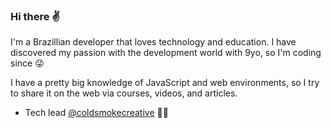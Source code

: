 ### Hi there ✌

I'm a Brazillian developer that loves technology and education. I have discovered my passion with the development world with 9yo, so I'm coding since 😜

I have a pretty big knowledge of JavaScript and web environments, so I try to share it on the web via courses, videos, and articles.

- Tech lead [@coldsmokecreative](https://coldsmoke.co/pages/about) 👨‍💻

